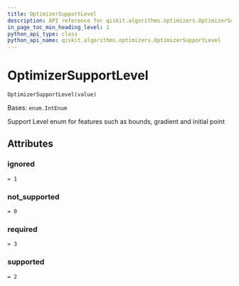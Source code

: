 ```yaml
---
title: OptimizerSupportLevel
description: API reference for qiskit.algorithms.optimizers.OptimizerSupportLevel
in_page_toc_min_heading_level: 1
python_api_type: class
python_api_name: qiskit.algorithms.optimizers.OptimizerSupportLevel
---
```


# OptimizerSupportLevel

<span id="qiskit.algorithms.optimizers.OptimizerSupportLevel" />

`OptimizerSupportLevel(value)`

Bases: `enum.IntEnum`

Support Level enum for features such as bounds, gradient and initial point

## Attributes

<span id="qiskit.algorithms.optimizers.OptimizerSupportLevel.ignored" />

### ignored

`= 1`

<span id="qiskit.algorithms.optimizers.OptimizerSupportLevel.not_supported" />

### not\_supported

`= 0`

<span id="qiskit.algorithms.optimizers.OptimizerSupportLevel.required" />

### required

`= 3`

<span id="qiskit.algorithms.optimizers.OptimizerSupportLevel.supported" />

### supported

`= 2`


